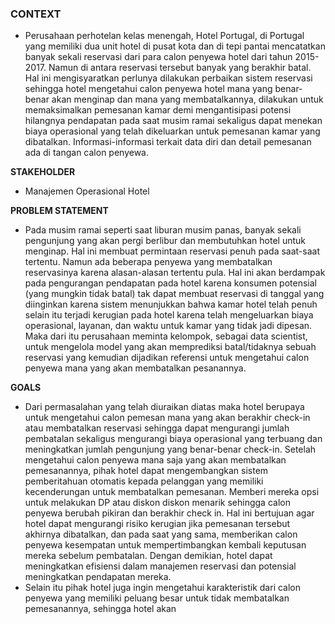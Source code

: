 ### **CONTEXT**

- Perusahaan perhotelan kelas menengah, Hotel Portugal, di Portugal yang memiliki dua unit hotel di pusat kota dan di tepi pantai mencatatkan banyak sekali reservasi dari para calon penyewa hotel dari tahun 2015-2017. Namun di antara reservasi tersebut banyak yang berakhir batal. Hal ini mengisyaratkan perlunya dilakukan perbaikan sistem reservasi sehingga hotel mengetahui calon penyewa hotel mana yang benar-benar akan menginap dan mana yang membatalkannya, dilakukan untuk memaksimalkan pemesanan kamar demi mengantisipasi potensi hilangnya pendapatan pada saat musim ramai sekaligus dapat menekan biaya operasional yang telah dikeluarkan untuk pemesanan kamar yang dibatalkan. Informasi-informasi terkait data diri dan detail pemesanan ada di tangan calon penyewa.

**STAKEHOLDER**

- Manajemen Operasional Hotel

**PROBLEM STATEMENT**

- Pada musim ramai seperti saat liburan musim panas, banyak sekali pengunjung yang akan pergi berlibur dan membutuhkan hotel untuk menginap. Hal ini membuat permintaan reservasi penuh pada saat-saat tertentu. Namun ada beberapa penyewa yang membatalkan reservasinya karena alasan-alasan tertentu pula. Hal ini akan berdampak pada pengurangan pendapatan pada hotel karena konsumen potensial (yang mungkin tidak batal) tak dapat membuat reservasi di tanggal yang diinginkan karena sistem menunjukkan bahwa kamar hotel telah penuh selain itu terjadi kerugian pada hotel karena telah mengeluarkan biaya operasional, layanan, dan waktu untuk kamar yang tidak jadi dipesan. Maka dari itu perusahaan meminta kelompok, sebagai data scientist, untuk mengelola model yang akan memprediksi batal/tidaknya sebuah reservasi yang kemudian dijadikan referensi untuk mengetahui calon penyewa mana yang akan membatalkan pesanannya.

**GOALS**
- Dari permasalahan yang telah diuraikan diatas maka hotel berupaya untuk mengetahui calon pemesan mana yang akan berakhir check-in atau membatalkan reservasi sehingga dapat mengurangi jumlah pembatalan sekaligus mengurangi biaya operasional yang terbuang dan meningkatkan jumlah pengunjung yang benar-benar check-in. Setelah mengetahui calon penyewa mana saja yang akan membatalkan pemesanannya, pihak hotel dapat mengembangkan sistem pemberitahuan otomatis kepada pelanggan yang memiliki kecenderungan untuk membatalkan pemesanan. Memberi mereka opsi untuk melakukan DP atau diskon diskon menarik sehingga calon penyewa berubah pikiran dan berakhir check in.  Hal ini bertujuan agar hotel dapat mengurangi risiko kerugian jika pemesanan tersebut akhirnya dibatalkan, dan pada saat yang sama, memberikan calon penyewa kesempatan untuk mempertimbangkan kembali keputusan mereka sebelum pembatalan. Dengan demikian, hotel dapat meningkatkan efisiensi dalam manajemen reservasi dan potensial meningkatkan pendapatan mereka.
- Selain itu pihak hotel juga ingin mengetahui karakteristik dari calon penyewa yang memiliki peluang besar untuk tidak membatalkan pemesanannya, sehingga hotel akan 
